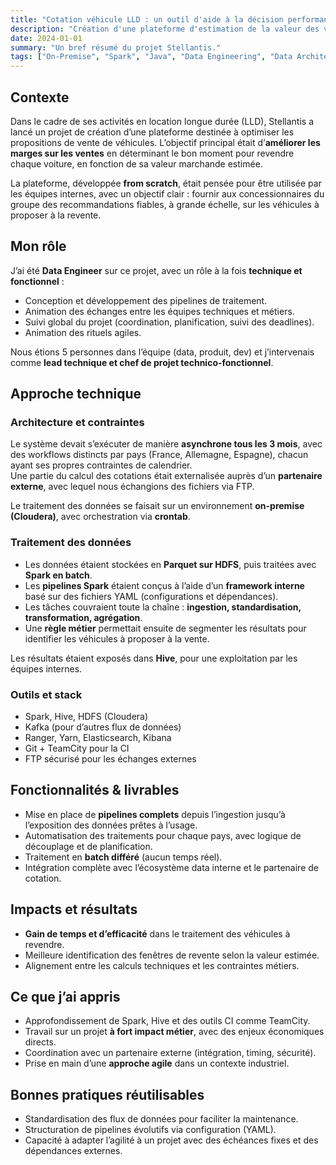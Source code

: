 ```yaml
---
title: "Cotation véhicule LLD : un outil d'aide à la décision performant"
description: "Création d'une plateforme d'estimation de la valeur des véhicules en LLD, utilisée pour la vente et les campagnes marketing."
date: 2024-01-01
summary: "Un bref résumé du projet Stellantis."
tags: ["On-Premise", "Spark", "Java", "Data Engineering", "Data Architecture"]
---
```

## Contexte

Dans le cadre de ses activités en location longue durée (LLD), Stellantis a lancé un projet de création d’une plateforme destinée à optimiser les propositions de vente de véhicules. L’objectif principal était d’**améliorer les marges sur les ventes** en déterminant le bon moment pour revendre chaque voiture, en fonction de sa valeur marchande estimée.

La plateforme, développée **from scratch**, était pensée pour être utilisée par les équipes internes, avec un objectif clair : fournir aux concessionnaires du groupe des recommandations fiables, à grande échelle, sur les véhicules à proposer à la revente.

## Mon rôle

J’ai été **Data Engineer** sur ce projet, avec un rôle à la fois **technique et fonctionnel** :

- Conception et développement des pipelines de traitement.
- Animation des échanges entre les équipes techniques et métiers.
- Suivi global du projet (coordination, planification, suivi des deadlines).
- Animation des rituels agiles.

Nous étions 5 personnes dans l’équipe (data, produit, dev) et j’intervenais comme **lead technique et chef de projet technico-fonctionnel**.

## Approche technique

### Architecture et contraintes

Le système devait s’exécuter de manière **asynchrone tous les 3 mois**, avec des workflows distincts par pays (France, Allemagne, Espagne), chacun ayant ses propres contraintes de calendrier.  
Une partie du calcul des cotations était externalisée auprès d’un **partenaire externe**, avec lequel nous échangions des fichiers via FTP.

Le traitement des données se faisait sur un environnement **on-premise (Cloudera)**, avec orchestration via **crontab**.

### Traitement des données

- Les données étaient stockées en **Parquet sur HDFS**, puis traitées avec **Spark en batch**.
- Les **pipelines Spark** étaient conçus à l’aide d’un **framework interne** basé sur des fichiers YAML (configurations et dépendances).
- Les tâches couvraient toute la chaîne : **ingestion, standardisation, transformation, agrégation**.
- Une **règle métier** permettait ensuite de segmenter les résultats pour identifier les véhicules à proposer à la vente.

Les résultats étaient exposés dans **Hive**, pour une exploitation par les équipes internes.

### Outils et stack

- Spark, Hive, HDFS (Cloudera)
- Kafka (pour d’autres flux de données)
- Ranger, Yarn, Elasticsearch, Kibana
- Git + TeamCity pour la CI
- FTP sécurisé pour les échanges externes

## Fonctionnalités & livrables

- Mise en place de **pipelines complets** depuis l’ingestion jusqu’à l’exposition des données prêtes à l’usage.
- Automatisation des traitements pour chaque pays, avec logique de découplage et de planification.
- Traitement en **batch différé** (aucun temps réel).
- Intégration complète avec l’écosystème data interne et le partenaire de cotation.

## Impacts et résultats

- **Gain de temps et d’efficacité** dans le traitement des véhicules à revendre.
- Meilleure identification des fenêtres de revente selon la valeur estimée.
- Alignement entre les calculs techniques et les contraintes métiers.

## Ce que j’ai appris

- Approfondissement de Spark, Hive et des outils CI comme TeamCity.
- Travail sur un projet **à fort impact métier**, avec des enjeux économiques directs.
- Coordination avec un partenaire externe (intégration, timing, sécurité).
- Prise en main d’une **approche agile** dans un contexte industriel.

## Bonnes pratiques réutilisables

- Standardisation des flux de données pour faciliter la maintenance.
- Structuration de pipelines évolutifs via configuration (YAML).
- Capacité à adapter l’agilité à un projet avec des échéances fixes et des dépendances externes.